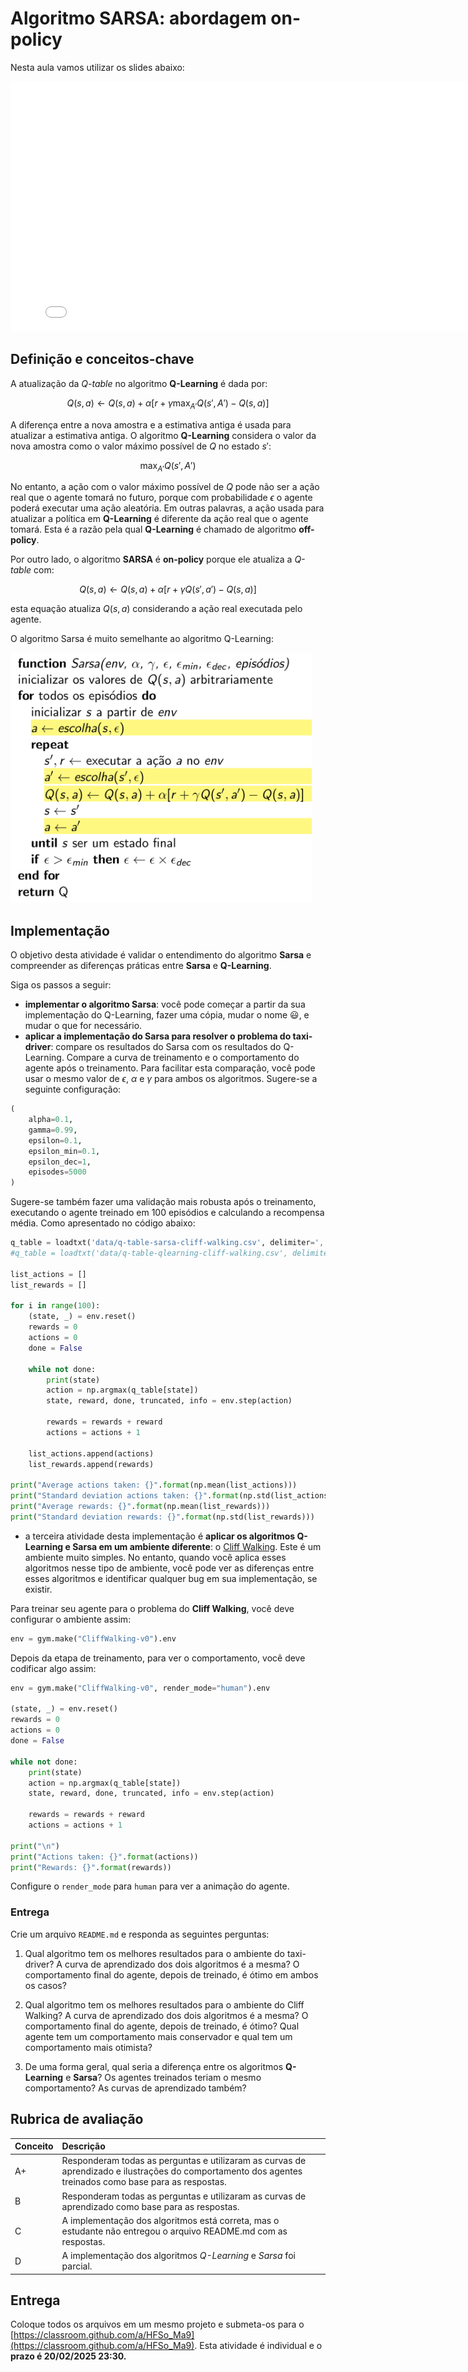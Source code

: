 # Algoritmo SARSA: abordagem on-policy

Nesta aula vamos utilizar os slides abaixo:

<embed src="sarsa.pdf" type="application/pdf" width="800" height="400">
    
## Definição e conceitos-chave

A atualização da *Q-table* no algoritmo **Q-Learning** é dada por:

$$
Q(s,a) \leftarrow Q(s,a) + \alpha [r +\gamma \max_{A'}{Q(s', A')} - Q(s,a)]
$$

A diferença entre a nova amostra e a estimativa antiga é usada para atualizar a estimativa antiga. O algoritmo **Q-Learning** considera o valor da nova amostra como o valor máximo possível de $Q$ no estado $s'$: 

$$
\max_{A'}{Q(s', A')}
$$

No entanto, a ação com o valor máximo possível de $Q$ pode não ser a ação real que o agente tomará no futuro, porque com probabilidade $\epsilon$ o agente poderá executar uma ação aleatória. Em outras palavras, a ação usada para atualizar a política em **Q-Learning** é diferente da ação real que o agente tomará. Esta é a razão pela qual **Q-Learning** é chamado de algoritmo **off-policy**. 

Por outro lado, o algoritmo **SARSA** é **on-policy** porque ele atualiza a *Q-table* com:

$$
Q(s,a) \leftarrow Q(s,a) + \alpha [r +\gamma Q(s', a') - Q(s,a)]
$$

esta equação atualiza $Q(s,a)$ considerando a ação real executada pelo agente.

O algoritmo Sarsa é muito semelhante ao algoritmo Q-Learning:

<img src="figures/sarsa.png" alt="Sarsa algorithm" style="height: 400px;"/>

## Implementação

O objetivo desta atividade é validar o entendimento do algoritmo **Sarsa** e compreender as diferenças práticas entre **Sarsa** e **Q-Learning**.

Siga os passos a seguir:

* **implementar o algoritmo Sarsa**: você pode começar a partir da sua implementação do Q-Learning, fazer uma cópia, mudar o nome :smiley:, e mudar o que for necessário.
* **aplicar a implementação do Sarsa para resolver o problema do taxi-driver**:  compare os resultados do Sarsa com os resultados do Q-Learning. Compare a curva de treinamento e o comportamento do agente após o treinamento. Para facilitar esta comparação, você pode usar o mesmo valor de $\epsilon$, $\alpha$ e $\gamma$ para ambos os algoritmos. Sugere-se a seguinte configuração: 

```python
(
    alpha=0.1, 
    gamma=0.99, 
    epsilon=0.1, 
    epsilon_min=0.1, 
    epsilon_dec=1, 
    episodes=5000
)
```

Sugere-se também fazer uma validação mais robusta após o treinamento, executando o agente treinado em 100 episódios e calculando a recompensa média. Como apresentado no código abaixo: 

```python
q_table = loadtxt('data/q-table-sarsa-cliff-walking.csv', delimiter=',')
#q_table = loadtxt('data/q-table-qlearning-cliff-walking.csv', delimiter=',')

list_actions = []
list_rewards = []

for i in range(100):
    (state, _) = env.reset()
    rewards = 0
    actions = 0
    done = False

    while not done:
        print(state)
        action = np.argmax(q_table[state])
        state, reward, done, truncated, info = env.step(action)

        rewards = rewards + reward
        actions = actions + 1

    list_actions.append(actions)
    list_rewards.append(rewards)

print("Average actions taken: {}".format(np.mean(list_actions)))
print("Standard deviation actions taken: {}".format(np.std(list_actions)))
print("Average rewards: {}".format(np.mean(list_rewards)))
print("Standard deviation rewards: {}".format(np.std(list_rewards)))
```

* a terceira atividade desta implementação é **aplicar os algoritmos Q-Learning e Sarsa em um ambiente diferente**: o [Cliff Walking](https://gymnasium.farama.org/environments/toy_text/cliff_walking/). Este é um ambiente muito simples. No entanto, quando você aplica esses algoritmos nesse tipo de ambiente, você pode ver as diferenças entre esses algoritmos e identificar qualquer bug em sua implementação, se existir.

Para treinar seu agente para o problema do **Cliff Walking**, você deve configurar o ambiente assim:

```python
env = gym.make("CliffWalking-v0").env
```

Depois da etapa de treinamento, para ver o comportamento, você deve codificar algo assim:

```python
env = gym.make("CliffWalking-v0", render_mode="human").env

(state, _) = env.reset()
rewards = 0
actions = 0
done = False
    
while not done:
    print(state)
    action = np.argmax(q_table[state])
    state, reward, done, truncated, info = env.step(action)

    rewards = rewards + reward
    actions = actions + 1

print("\n")
print("Actions taken: {}".format(actions))
print("Rewards: {}".format(rewards))
```

Configure o `render_mode` para `human` para ver a animação do agente.

### Entrega

Crie um arquivo `README.md` e responda as seguintes perguntas:

1. Qual algoritmo tem os melhores resultados para o ambiente do taxi-driver? A curva de aprendizado dos dois algoritmos é a mesma? O comportamento final do agente, depois de treinado, é ótimo em ambos os casos? 

2. Qual algoritmo tem os melhores resultados para o ambiente do Cliff Walking? A curva de aprendizado dos dois algoritmos é a mesma? O comportamento final do agente, depois de treinado, é ótimo? Qual agente tem um comportamento mais conservador e qual tem um comportamento mais otimista?

3. De uma forma geral, qual seria a diferença entre os algoritmos **Q-Learning** e **Sarsa**? Os agentes treinados teriam o mesmo comportamento? As curvas de aprendizado também? 


## Rubrica de avaliação

| Conceito | Descrição |
|:---------|:----------|
| A+       | Responderam todas as perguntas e utilizaram as curvas de aprendizado e ilustrações do comportamento dos agentes treinados como base para as respostas.|
| B        | Responderam todas as perguntas e utilizaram as curvas de aprendizado como base para as respostas. |
| C        | A implementação dos algoritmos está correta, mas o estudante não entregou o arquivo README.md com as respostas. |
| D        | A implementação dos algoritmos *Q-Learning* e *Sarsa* foi parcial. |


## Entrega

Coloque todos os arquivos em um mesmo projeto e submeta-os para o [https://classroom.github.com/a/HFSo_Ma9](https://classroom.github.com/a/HFSo_Ma9). Esta atividade é individual e o **prazo é 20/02/2025 23:30.**

<!-- usar este texto https://www.baeldung.com/cs/q-learning-vs-sarsa para comentar os resultados do cliff walking e as diferencas entre os algoritmos -->
<!-- usar o próprio livro do Sutton para comentar os resultados -->
